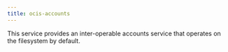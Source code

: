 ```yaml
---
title: ocis-accounts
---
```


This service provides an inter-operable accounts service that operates on the filesystem by default.

